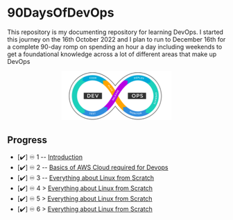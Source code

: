# 90DaysOfDevOps
This repository is my documenting repository for learning DevOps. I started this journey on the 16th  October  2022 and I plan to run to December 16th for a complete 90-day romp on spending an hour a day including weekends to get a foundational knowledge across a lot of different areas that make up DevOps

<p align="center">
 <img src="./Days/Images/logo.svg?raw=true" alt="90DaysOfDevOps Logo" width="50%" height="50%" />
</p>




## Progress

- [✔️] ♾️ 1 -- [Introduction](Days/Day01.md)
- [✔️] ♾️ 2 -- [Basics of AWS Cloud required for Devops](Days/Day02.md)
- [✔️] ♾️ 3 -- [Everything about Linux from Scratch](Days/Day04.md)
- [✔️] ♾️ 4 > [Everything about Linux from Scratch](Days/Day05.md)
- [✔️] ♾️ 5 > [Everything about Linux from Scratch](Days/Day06.md)
- [✔️] ♾️ 6 > [Everything about Linux from Scratch](Days/Day07.md)

